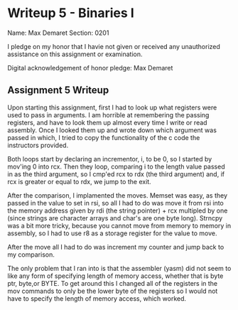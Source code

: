 Writeup 5 - Binaries I
======

Name: Max Demaret
Section: 0201

I pledge on my honor that I havie not given or received any unauthorized assistance on this assignment or examination.

Digital acknowledgement of honor pledge: Max Demaret

## Assignment 5 Writeup

Upon starting this assignment, first I had to look up what registers were used to pass in arguments. I am horrible at remembering the passing registers, and have to look them up almost every time I write or read assembly. Once I looked them up and wrote down which argument was passed in which, I tried to copy the functionality of the c code the instructors provided. 

Both loops start by declaring an incrementor, i, to be 0, so I started by mov'ing 0 into rcx. Then they loop, comparing i to the length value passed in as the third argument, so I cmp'ed rcx to rdx (the third argument) and, if rcx is greater or equal to rdx, we jump to the exit. 

After the comparison, I implamented the moves. Memset was easy, as they passed in the value to set in rsi, so all I had to do was move it from rsi into the memory address given by rdi (the string pointer) + rcx multipled by one (since strings are character arrays and char's are one byte long). Strncpy was a bit more tricky, because you cannot move from memory to memory in assembly, so I had to use r8 as a storage register for the value to move.

After the move all I had to do was increment my counter and jump back to my comparison.

The only problem that I ran into is that the assembler (yasm) did not seem to like any form of specifying length of memory access, whether that is byte ptr, byte,or BYTE. To get around this I changed all of the registers in the mov commands to only be the lower byte of the registers so I would not have to specify the length of memory access, which worked.
